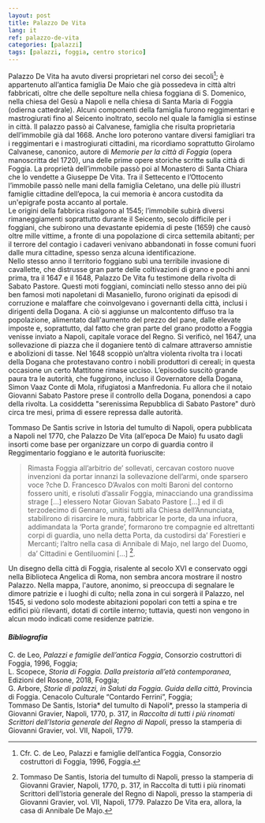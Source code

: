 ```yaml
---
layout: post
title: Palazzo De Vita
lang: it
ref: palazzo-de-vita
categories: [palazzi]
tags: [palazzi, foggia, centro storico]
---
```


Palazzo De Vita ha avuto diversi proprietari nel corso dei secoli[^1]; è appartenuto all’antica famiglia De Maio che già possedeva in città altri fabbricati, oltre che delle sepolture nella chiesa foggiana di S. Domenico, nella chiesa del Gesù a Napoli e nella chiesa di Santa Maria di Foggia (odierna cattedrale). Alcuni componenti della famiglia furono reggimentari e mastrogiurati fino al Seicento inoltrato, secolo nel quale la famiglia si estinse in città. Il palazzo passò ai Calvanese, famiglia che risulta proprietaria dell’immobile già dal 1668. Anche loro poterono vantare diversi famigliari tra i reggimentari e i mastrogiurati cittadini, ma ricordiamo soprattutto Girolamo Calvanese, canonico, autore di *Memorie per la città di Foggia* (opera manoscritta del 1720), una delle prime opere storiche scritte sulla città di Foggia. La proprietà dell’immobile passò poi al Monastero di Santa Chiara che lo vendette a Giuseppe De Vita. Tra il Settecento e l’Ottocento l’immobile passò nelle mani della famiglia Celetano, una delle più illustri famiglie cittadine dell’epoca, la cui memoria è ancora custodita da un'epigrafe posta accanto al portale.\
Le origini della fabbrica risalgono al 1545; l’immobile subirà diversi rimaneggiamenti soprattutto durante il Seicento, secolo difficile per i foggiani, che subirono una devastante epidemia di peste (1659) che causò oltre mille vittime, a fronte di una popolazione di circa settemila abitanti; per il terrore del contagio i cadaveri venivano abbandonati in fosse comuni fuori dalle mura cittadine, spesso senza alcuna identificazione.\
Nello stesso anno il territorio foggiano subì una terribile invasione di cavallette, che distrusse gran parte delle coltivazioni di grano e pochi anni prima, tra il 1647 e il 1648, Palazzo De Vita fu testimone della rivolta di Sabato Pastore. Questi moti foggiani, cominciati nello stesso anno dei più ben famosi moti napoletani di Masaniello, furono originati da episodi di corruzione e malaffare che coinvolgevano i governanti della città, inclusi i dirigenti della Dogana. A ciò si aggiunse un malcontento diffuso tra la popolazione, alimentato dall'aumento del prezzo del pane, dalle elevate imposte e, soprattutto, dal fatto che gran parte del grano prodotto a Foggia venisse inviato a Napoli, capitale vorace del Regno. Si verificò, nel 1647, una sollevazione di piazza che il doganiere tentò di calmare attraverso amnistie e abolizioni di tasse. Nel 1648 scoppiò un’altra violenta rivolta tra i locati della Dogana che protestavano contro i nobili produttori di cereali; in questa occasione un certo Mattitone rimase ucciso. L’episodio suscitò grande paura tra le autorità, che fuggirono, incluso il Governatore della Dogana, Simon Vaaz Conte di Mola, rifugiatosi a Manfredonia. Fu allora che il notaio Giovanni Sabato Pastore prese il controllo della Dogana, ponendosi a capo della rivolta. La cosiddetta "serenissima Repubblica di Sabato Pastore" durò circa tre mesi, prima di essere repressa dalle autorità.

Tommaso De Santis scrive in Istoria del tumulto di Napoli, opera pubblicata a Napoli nel 1770, che Palazzo De Vita (all’epoca De Maio) fu usato dagli insorti come base per organizzare un corpo di guardia contro il Reggimentario foggiano e le autorità fuoriuscite:

>Rimasta Foggia all’arbitrio de’ sollevati, cercavan costoro nuove invenzioni da portar innanzi la sollevazione dell’armi, onde sparsero voce ?che D. Francesco D’Avalos con molti Baroni del contorno fossero uniti, e risoluti d’assalir Foggia, minacciando una grandissima strage […] elessero Notar Giovan Sabato Pastore […] ed il dì terzodecimo di Gennaro, unitisi tutti alla Chiesa dell’Annunciata, stabilirono di risarcire le mura, fabbricar le porte, da una infuora, addimandata la ‘Porta grande’, formarono tre compagnie ed altrettanti corpi di guardia, uno nella detta Porta, da custodirsi da’ Forestieri e Mercanti; l’altro nella casa di Annibale di Majo, nel largo del Duomo, da’ Cittadini e Gentiluomini […] [^2].

Un disegno della città di Foggia, risalente al secolo XVI e conservato oggi nella Biblioteca Angelica di Roma, non sembra ancora mostrare il nostro Palazzo. Nella mappa, l'autore, anonimo, si preoccupa di segnalare le dimore patrizie e i luoghi di culto; nella zona in cui sorgerà il Palazzo, nel 1545, si vedono solo modeste abitazioni popolari con tetti a spina e tre edifici più rilevanti, dotati di cortile interno; tuttavia, questi non vengono in alcun modo indicati come residenze patrizie.

#### *Bibliografia*

C. de Leo, *Palazzi e famiglie dell’antica Foggia*, Consorzio costruttori di Foggia, 1996, Foggia;\
L. Scopece, *Storia di Foggia. Dalla preistoria all’età contemporanea*, Edizioni del Rosone, 2018, Foggia;\
G. Arbore, *Storie di palazzi, in Saluti da Foggia. Guida della città*, Provincia di Foggia. Cenacolo Culturale “Contardo Ferrini”, Foggia;\
Tommaso De Santis, Istoria* del tumulto di Napoli*, presso la stamperia di Giovanni Gravier, Napoli, 1770, p. 317, in *Raccolta di tutti i più rinomati Scrittori dell’Istoria generale del Regno di Napoli*, presso la stamperia di Giovanni Gravier, vol. VII, Napoli, 1779.


[^1]: Cfr. C. de Leo, Palazzi e famiglie dell’antica Foggia, Consorzio costruttori di Foggia, 1996, Foggia.
[^2]: Tommaso De Santis, Istoria del tumulto di Napoli, presso la stamperia di Giovanni Gravier, Napoli, 1770, p. 317, in Raccolta di tutti i più rinomati Scrittori dell’Istoria generale del Regno di Napoli, presso la stamperia di Giovanni Gravier, vol. VII, Napoli, 1779. Palazzo De Vita era, allora, la casa di Annibale De Majo.
